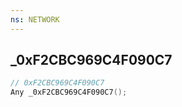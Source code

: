 ```yaml
---
ns: NETWORK
---
```

## _0xF2CBC969C4F090C7

```c
// 0xF2CBC969C4F090C7
Any _0xF2CBC969C4F090C7();
```

